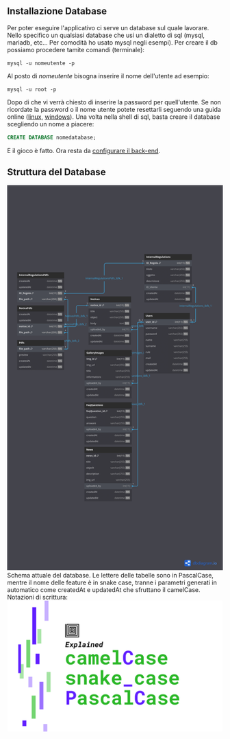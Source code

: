 
## Installazione Database
Per poter eseguire l'applicativo ci serve un database sul quale lavorare. Nello specifico un qualsiasi database che usi un dialetto di sql (mysql, mariadb, etc... Per comodità ho usato mysql negli esempi). Per creare il db possiamo procedere tamite comandi (terminale):
```shell
mysql -u nomeutente -p
```
Al posto di *nomeutente* bisogna inserire il nome dell'utente ad esempio:
```shell
mysql -u root -p
```
Dopo di che vi verrà chiesto di inserire la password per quell'utente. Se non ricordate la password o il nome utente potete resettarli seguendo una guida online (<a href= https://www.andreaminini.com/linux/mysql/reset-password-root-mysql-mariadb-linux>linux</a>, <a href=https://dev.mysql.com/doc/mysql-windows-excerpt/8.0/en/resetting-permissions-windows.html>windows</a>).
Una volta nella shell di sql, basta creare il database scegliendo un nome a piacere:
```sql
CREATE DATABASE nomedatabase;
```
E il gioco è fatto. Ora resta da [configurare il back-end](Back-end.md#configurazione-di-sequelize).

## Struttura del Database

![Database parziale](assets/PartialDB.png)
Schema attuale del database. Le lettere delle tabelle sono in PascalCase, mentre il nome delle feature è in snake case, tranne i parametri generati in automatico come createdAt e updatedAt che sfruttano il camelCase. Notazioni di scrittura: ![Notazioni di scrittura del codice](assets/NotazioniDiScrittura.png)

